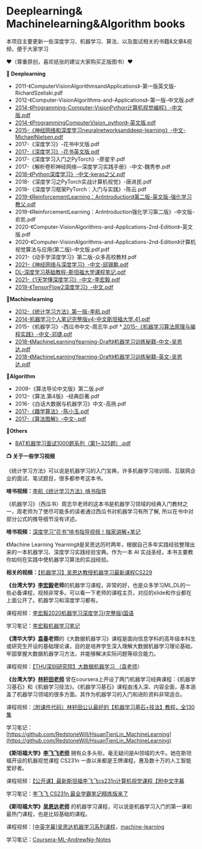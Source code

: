 # Deeplearning& Machinelearning&Algorithm books

本项目主要更新一些深度学习、机器学习、算法、以及面试相关的书籍&文章&视频，便于大家学习

:heart:（尊重原创，喜欢纸张的建议大家购买正版图书）:heart:

**:open_book: Deeplearning**

* 2011-《ComputerVisionAlgorithmsandApplications》-第一版英文版-RichardSzeliski.pdf
* 2012-《Computer-VisionAlgorithms-and-Applications》-第一版-中文版.pdf
* [2014-《Programming-Computer-VisionPython计算机视觉编程》-中文版.pdf](https://github.com/codeman008/Deeplearning-Machinelearning-Algorithm-books/blob/master/2014-%E3%80%8AProgramming-Computer-VisionPython%E8%AE%A1%E7%AE%97%E6%9C%BA%E8%A7%86%E8%A7%89%E7%BC%96%E7%A8%8B%E3%80%8B-%E4%B8%AD%E6%96%87%E7%89%88.pdf)
* [2014-《ProgrammingComputerVision_python》-英文版.pdf](https://github.com/codeman008/Deeplearning-Machinelearning-Algorithm-books/blob/master/2014-%E3%80%8AProgrammingComputerVision_python%E3%80%8B-%E8%8B%B1%E6%96%87%E7%89%88.pdf)
* [2015-《神经网络和深度学习neuralnetworksanddeep-learning》-中文-MichaelNielsen.pdf](https://github.com/codeman008/Deeplearning-Machinelearning-Algorithm-books/blob/master/2015-%E3%80%8A%E7%A5%9E%E7%BB%8F%E7%BD%91%E7%BB%9C%E5%92%8C%E6%B7%B1%E5%BA%A6%E5%AD%A6%E4%B9%A0neural%20networks%20and%20deep-learning%E3%80%8B-%E4%B8%AD%E6%96%87-Michael%20Nielsen.pdf)
* 2017-《深度学习》-花书中文版.pdf
* [2017-《深度学习》-花书英文版.pdf](https://github.com/codeman008/Deeplearning-Machinelearning-Algorithm-books/blob/master/2017-%E3%80%8A%E6%B7%B1%E5%BA%A6%E5%AD%A6%E4%B9%A0%E3%80%8B-%E8%8A%B1%E4%B9%A6%E8%8B%B1%E6%96%87%E7%89%88.pdf)
* 2017-《深度学习入门之PyTorch》-廖星宇.pdf
* 2017-《解析卷积神经网络—深度学习实践手册》-中文-魏秀参.pdf
* [2018-《Python深度学习》-中文-keras之父.pdf](https://github.com/codeman008/Deeplearning-Machinelearning-Algorithm-books/blob/master/2018-%E3%80%8APython%E6%B7%B1%E5%BA%A6%E5%AD%A6%E4%B9%A0%E3%80%8B-%E4%B8%AD%E6%96%87-keras%E4%B9%8B%E7%88%B6.pdf)
* 2018-《深度学习之PyTorch实战计算机视觉》-唐进民.pdf
* 2018-《深度学习框架PyTorch：入门与实践》-陈云.pdf
* [2019-《ReinforcementLearning：AnIntroduction》第二版-英文版-强化学习教父.pdf](https://github.com/codeman008/Deeplearning-Machinelearning-Algorithm-books/blob/master/2019-%E3%80%8AReinforcement%20Learning%EF%BC%9AAn%20Introduction%E3%80%8B%E7%AC%AC%E4%BA%8C%E7%89%88-%E8%8B%B1%E6%96%87%E7%89%88-%E5%BC%BA%E5%8C%96%E5%AD%A6%E4%B9%A0%E6%95%99%E7%88%B6.pdf)
* 2019-《ReinforcementLearning：AnIntroduction强化学习第二版》-中文版-俞凯.pdf
* 2020-《Computer-VisionAlgorithms-and-Applications-2nd-Edition》-英文版.pdf
* 2020-《Computer-VisionAlgorithms-and-Applications-2nd-Edition》计算机视觉算法与应用(第二版)-中文版.pdf.pdf
* 2021-《动手学深度学习》第二版-众多高校教材.pdf
* [2021-《神经网络与深度学习》-中文-邱锡鹏.pdf](https://github.com/codeman008/Deeplearning-Machinelearning-Algorithm-books/blob/master/2021-%E3%80%8A%E7%A5%9E%E7%BB%8F%E7%BD%91%E7%BB%9C%E4%B8%8E%E6%B7%B1%E5%BA%A6%E5%AD%A6%E4%B9%A0%E3%80%8B-%E4%B8%AD%E6%96%87-%E9%82%B1%E9%94%A1%E9%B9%8F.pdf)
* [DL-深度学习基础教程-斯坦福大学课程笔记.pdf](https://github.com/codeman008/Deeplearning-Machinelearning-Algorithm-books/blob/master/DL-%E6%B7%B1%E5%BA%A6%E5%AD%A6%E4%B9%A0%E5%9F%BA%E7%A1%80%E6%95%99%E7%A8%8B-%E6%96%AF%E5%9D%A6%E7%A6%8F%E5%A4%A7%E5%AD%A6%E8%AF%BE%E7%A8%8B%E7%AC%94%E8%AE%B0.pdf)
* [2021-《1天学懂深度学习》-中文-李宏毅.pdf](https://github.com/codeman008/Deeplearning-Machinelearning-Algorithm-books/blob/master/2021-%E3%80%8A1%E5%A4%A9%E5%AD%A6%E6%87%82%E6%B7%B1%E5%BA%A6%E5%AD%A6%E4%B9%A0%E3%80%8B-%E4%B8%AD%E6%96%87-%E6%9D%8E%E5%AE%8F%E6%AF%85.pdf)
* [2019-《TensorFlow2深度学习》-中文.pdf](https://github.com/codeman008/Deeplearning-Machinelearning-Algorithm-books/blob/master/2019-%E3%80%8ATensorFlow2%E6%B7%B1%E5%BA%A6%E5%AD%A6%E4%B9%A0%E3%80%8B-%E4%B8%AD%E6%96%87.pdf)
  
**:open_book:Machinelearning**

* [2012-《统计学习方法》第一版-李航.pdf](https://github.com/codeman008/Deeplearning-Machinelearning-Algorithm-books/blob/master/2012-%E3%80%8A%E7%BB%9F%E8%AE%A1%E5%AD%A6%E4%B9%A0%E6%96%B9%E6%B3%95%E3%80%8B%E7%AC%AC%E4%B8%80%E7%89%88-%E6%9D%8E%E8%88%AA.pdf)
* [2014-机器学习个人笔记完整版v4-中文斯坦福大学.41.pdf](https://github.com/codeman008/Deeplearning-Machinelearning-Algorithm-books/blob/master/2014-%E6%9C%BA%E5%99%A8%E5%AD%A6%E4%B9%A0%E4%B8%AA%E4%BA%BA%E7%AC%94%E8%AE%B0%E5%AE%8C%E6%95%B4%E7%89%88v4-%E4%B8%AD%E6%96%87%E6%96%AF%E5%9D%A6%E7%A6%8F%E5%A4%A7%E5%AD%A6.41.pdf)
* 2015-《机器学习》-西瓜书中文-周志华.pdf
*[ 2015-《机器学习算法原理与编程实践》-中文-邓捷.pdf](https://github.com/codeman008/Deeplearning-Machinelearning-Algorithm-books/blob/master/2015-%E3%80%8A%E6%9C%BA%E5%99%A8%E5%AD%A6%E4%B9%A0%E7%AE%97%E6%B3%95%E5%8E%9F%E7%90%86%E4%B8%8E%E7%BC%96%E7%A8%8B%E5%AE%9E%E8%B7%B5%E3%80%8B-%E4%B8%AD%E6%96%87-%E9%82%93%E6%8D%B7.pdf)
* [2018-《MachineLearningYearning-Draft》机器学习训练秘籍-中文-吴恩达.pdf](https://github.com/codeman008/Deeplearning-Machinelearning-Algorithm-books/blob/master/2018-%E3%80%8AMachine%20Learning%20Yearning-Draft%E3%80%8B%E6%9C%BA%E5%99%A8%E5%AD%A6%E4%B9%A0%E8%AE%AD%E7%BB%83%E7%A7%98%E7%B1%8D-%E4%B8%AD%E6%96%87-%E5%90%B4%E6%81%A9%E8%BE%BE.pdf)
* [2018-《MachineLearningYearning-Draft》机器学习训练秘籍-英文-吴恩达.pdf](https://github.com/codeman008/Deeplearning-Machinelearning-Algorithm-books/blob/master/2018-%E3%80%8AMachine%20Learning%20Yearning-Draft%E3%80%8B%E6%9C%BA%E5%99%A8%E5%AD%A6%E4%B9%A0%E8%AE%AD%E7%BB%83%E7%A7%98%E7%B1%8D-%E8%8B%B1%E6%96%87-%E5%90%B4%E6%81%A9%E8%BE%BE.pdf)


  
**:open_book:Algorithm**

* 2009-《算法导论中文版》第二版.pdf
* 2012-《算法.第4版》-经典巨著.pdf
* 2016-《白话大数据与机器学习》中文-高扬.pdf
* [2017-《趣学算法》-陈小玉.pdf](https://github.com/codeman008/Deeplearning-Machinelearning-Algorithm-books/blob/master/2017-%E3%80%8A%E8%B6%A3%E5%AD%A6%E7%AE%97%E6%B3%95%E3%80%8B-%E9%99%88%E5%B0%8F%E7%8E%89.pdf)
* [2017-《算法图解》-中文-.pdf](https://github.com/codeman008/Deeplearning-Machinelearning-Algorithm-books/blob/master/2017-%E3%80%8A%E7%AE%97%E6%B3%95%E5%9B%BE%E8%A7%A3%E3%80%8B-%E4%B8%AD%E6%96%87-.pdf)

**:open_book:Others**

* [BAT机器学习面试1000题系列（第1~325题）.pdf](https://github.com/codeman008/Deeplearning-Machinelearning-Algorithm-books/blob/master/BAT%20%E6%9C%BA%E5%99%A8%E5%AD%A6%E4%B9%A0%E9%9D%A2%E8%AF%95%201000%20%E9%A2%98%E7%B3%BB%E5%88%97%EF%BC%88%E7%AC%AC%201~325%20%E9%A2%98%EF%BC%89.pdf)



**:tv: 关于一些学习视频**


《统计学习方法》可以说是机器学习的入门宝典，许多机器学习培训班、互联网企业的面试、笔试题目，很多都参考这本书。

**啃书视频：**[李航《统计学习方法》啃书指导](https://www.bilibili.com/video/BV1i4411G7Xv/?spm_id_from=333.337.search-card.all.click&vd_source=13bb387b563159aefe17ca100123ce76)

《机器学习》（西瓜书）周志华老师的这本书是机器学习领域的经典入门教材之一，周老师为了使尽可能多的读者通过西瓜书对机器学习有所了解, 所以在书中对部分公式的推导细节没有详述。

**啃书视频：**[深度学习“花书”啃书指导视频！独家讲解+笔记](https://www.bilibili.com/video/BV1Gk4y1m7LQ/?spm_id_from=333.337.search-card.all.click&vd_source=13bb387b563159aefe17ca100123ce76)

《Machine Learning Yearning》是吴恩达历时两年，根据自己多年实践经验整理出来的一本机器学习、深度学习实践经验宝典。作为一本 AI 实战圣经，本书主要教你如何在实践中使机器学习算法的实战经验。

**相关的视频：**[【机器学习】吴恩达教授机器学习最新课程CS229](https://www.bilibili.com/video/BV16J411t71N/?p=2&vd_source=13bb387b563159aefe17ca100123ce76)

**《台湾大学》[李宏毅](https://speech.ee.ntu.edu.tw/~tlkagk/courses.html)老师**的机器学习课程，非常的好，也是众多学习ML,DL的一些必备课程，视频非常多。可以看一下老师的课程主页，对应的slide和作业都在上面公开了。机器学习和深度学习都有。

课程视频：[李宏毅2020机器学习深度学习(完整版)国语](https://www.bilibili.com/video/BV1JE411g7XF/?from=search&seid=9757384925117006243&vd_source=13bb387b563159aefe17ca100123ce76)

学习笔记：[李宏毅机器学习笔记](https://github.com/datawhalechina/leedl-tutorial)

**《清华大学》[袁春](https://www.sigs.tsinghua.edu.cn/yc2/main.htm)老师**的《大数据机器学习》课程是面向信息学科的高年级本科生或研究生开设的基础理论课，目的是培养学生深入理解大数据机器学习理论基础，牢固掌握大数据机器学习方法，并能够解决实际问题等综合能力。

课程视频：[【THU深圳研究院】大数据机器学习 （袁老师](https://www.bilibili.com/video/BV1RJ411N7AJ/?vd_source=13bb387b563159aefe17ca100123ce76)）

**《台湾大学》[林轩田老师](https://www.csie.ntu.edu.tw/~htlin/)** 曾在coursera上开设了两门机器学习经典课程：《机器学习基石》和《机器学习技法》。《机器学习基石》课程由浅入深、内容全面，基本涵盖了机器学习领域的很多方面。其作为机器学习的入门和进阶资料非常适合。

课程视频：[（附课件代码）林轩田公认最好的【机器学习基石+技法】教程，全130集](https://www.bilibili.com/video/BV1CV41137zS/?spm_id_from=333.337.search-card.all.click)

学习笔记：[https://github.com/RedstoneWill/HsuanTienLin_MachineLearning](https://github.com/RedstoneWill/HsuanTienLin_MachineLearning)

**《斯坦福大学》[李飞飞老师](http://cs231n.stanford.edu/index.html)** 拥有众多头衔，毫无疑问是Ai领域的大牛。她在斯坦福开设的机器视觉课程 CS231n 一直以来都是王牌课程，惠及数十万的人工智能爱好者。

课程视频：[【公开课】最新斯坦福李飞飞cs231n计算机视觉课程【附中文字幕](https://www.bilibili.com/video/BV1nJ411z7fe/?vd_source=13bb387b563159aefe17ca100123ce76)

学习笔记：[李飞飞 CS231n 最全学霸笔记精炼版来了](https://zhuanlan.zhihu.com/p/76514213)

**《斯坦福大学》[吴恩达老师](https://www.andrewng.org/)** 的机器学习课程，可以说是机器学习入门的第一课和最热门课程，也是比较基础的课程。

课程视频：[[中英字幕]吴恩达机器学习系列课程](https://www.bilibili.com/video/BV164411b7dx/?vd_source=13bb387b563159aefe17ca100123ce76)，[machine-learning](https://www.coursera.org/learn/machine-learning)

学习笔记：[Coursera-ML-AndrewNg-Notes](https://github.com/fengdu78/Coursera-ML-AndrewNg-Notes)
